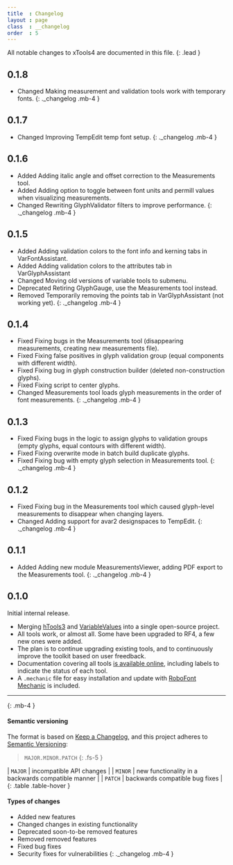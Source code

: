 ```yaml
---
title  : Changelog
layout : page
class  : __changelog
order  : 5
---
```


All notable changes to xTools4 are documented in this file.
{: .lead }


0.1.8
-----

- <span class='badge rounded-0'>Changed</span> Making measurement and validation tools work with temporary fonts.
{: ._changelog .mb-4 }


0.1.7
-----

- <span class='badge rounded-0'>Changed</span> Improving TempEdit temp font setup.
{: ._changelog .mb-4 }


0.1.6
-----

- <span class='badge rounded-0'>Added</span> Adding italic angle and offset correction to the Measurements tool.
- <span class='badge rounded-0'>Added</span> Adding option to toggle between font units and permill values when visualizing measurements.
- <span class='badge rounded-0'>Changed</span> Rewriting GlyphValidator filters to improve performance.
{: ._changelog .mb-4 }


0.1.5
-----

- <span class='badge rounded-0'>Added</span> Adding validation colors to the font info and kerning tabs in VarFontAssistant.
- <span class='badge rounded-0'>Added</span> Adding validation colors to the attributes tab in VarGlyphAssistant
- <span class='badge rounded-0'>Changed</span> Moving old versions of variable tools to submenu.
- <span class='badge rounded-0'>Deprecated</span> Retiring GlyphGauge, use the Measurements tool instead.
- <span class='badge rounded-0'>Removed</span> Temporarily removing the points tab in VarGlyphAssistant (not working yet).
{: ._changelog .mb-4 }


0.1.4
-----

- <span class='badge rounded-0'>Fixed</span> Fixing bugs in the Measurements tool (disappearing measurements, creating new measurements file).
- <span class='badge rounded-0'>Fixed</span> Fixing false positives in glyph validation group (equal components with different width).
- <span class='badge rounded-0'>Fixed</span> Fixing bug in glyph construction builder (deleted non-construction glyphs).
- <span class='badge rounded-0'>Fixed</span> Fixing script to center glyphs.
- <span class='badge rounded-0'>Changed</span> Measurements tool loads glyph measurements in the order of font measurements.
{: ._changelog .mb-4 }


0.1.3
-----

- <span class='badge rounded-0'>Fixed</span> Fixing bugs in the logic to assign glyphs to validation groups (empty glyphs, equal contours with different width).
- <span class='badge rounded-0'>Fixed</span> Fixing overwrite mode in batch build duplicate glyphs.
- <span class='badge rounded-0'>Fixed</span> Fixing bug with empty glyph selection in Measurements tool.
{: ._changelog .mb-4 }


0.1.2
-----

- <span class='badge rounded-0'>Fixed</span> Fixing bug in the Measurements tool which caused glyph-level measurements to disappear when changing layers.
- <span class='badge rounded-0'>Changed</span> Adding support for avar2 designspaces to TempEdit.
{: ._changelog .mb-4 }


0.1.1
-----

- <span class='badge rounded-0'>Added</span> Adding new module MeasurementsViewer, adding PDF export to the Measurements tool.
{: ._changelog .mb-4 }


0.1.0
-----

Initial internal release.

- Merging [hTools3] and [VariableValues] into a single open-source project.
- All tools work, or almost all. Some have been upgraded to RF4, a few new ones were added.
- The plan is to continue upgrading existing tools, and to continuously improve the toolkit based on user freedback.
- Documentation covering all tools [is available online][docs], including labels to indicate the status of each tool.
- A `.mechanic` file for easy installation and update with [RoboFont Mechanic] is included.

[hTools3]: http://hipertipo.gitlab.io/htools3-extension/
[VariableValues]: http://gferreira.github.io/fb-variable-values/
[docs]: http://gferreira.github.io/xTools4/
[RoboFont Mechanic]: http://robofontmechanic.com/

- - -
{: .mb-4 }


#### Semantic versioning

The format is based on [Keep a Changelog], and this project adheres to [Semantic Versioning]:

> `MAJOR.MINOR.PATCH`
{: .fs-5 }

| `MAJOR` | incompatible API changes                           |
| `MINOR` | new functionality in a backwards compatible manner |
| `PATCH` | backwards compatible bug fixes                     |
{: .table .table-hover }

<!-- Additional labels for pre-release and build as extensions to the `MAJOR.MINOR.PATCH` format. -->

#### Types of changes

- <span class='badge rounded-0'>Added</span> new features
- <span class='badge rounded-0'>Changed</span> changes in existing functionality
- <span class='badge rounded-0'>Deprecated</span> soon-to-be removed features
- <span class='badge rounded-0'>Removed</span> removed features
- <span class='badge rounded-0'>Fixed</span> bug fixes
- <span class='badge rounded-0'>Security</span> fixes for vulnerabilities
{: ._changelog .mb-4 }

[Keep a Changelog]: http://keepachangelog.com/en/1.0.0/
[Semantic Versioning]: http://semver.org/spec/v2.0.0.html

